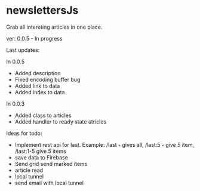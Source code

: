 #  newslettersJs

Grab all intereting articles in one place.

ver: 0.0.5 - In progress

Last updates:

In 0.0.5

* Added description
* Fixed encoding buffer bug
* Added link to data
* Added index to data

In 0.0.3

* Added class to articles 
* Added handler to ready state atricles


Ideas for todo:

* Implement rest api for last. Example: /last - gives all, /last:5 - give 5 item, /last:1-5 give 5 items 
* save data to Firebase
* Send grid send marked items
* article read
* local tunnel
* send email with local tunnel

